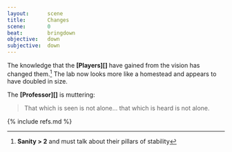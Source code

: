 ```yaml
---
layout:      scene
title:       Changes
scene:       0
beat:        bringdown
objective:   down
subjective:  down
---
```



The knowledge that the **[Players][]** have gained from the vision has changed them.[^0]
The lab now looks more like a homestead and appears to have doubled in size.

The **[Professor][]** is muttering:

> That which is seen is not alone...
> that which is heard is not alone.


[^0]: **Sanity > 2** and must talk about their pillars of stability

{% include refs.md %}
